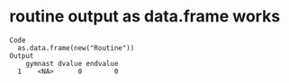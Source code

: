 # routine output as data.frame works

    Code
      as.data.frame(new("Routine"))
    Output
        gymnast dvalue endvalue
      1    <NA>      0        0

